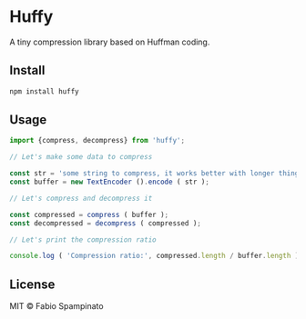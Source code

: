 # Huffy

A tiny compression library based on Huffman coding.

## Install

```sh
npm install huffy
```

## Usage

```ts
import {compress, decompress} from 'huffy';

// Let's make some data to compress

const str = 'some string to compress, it works better with longer things'.repeat ( 10 );
const buffer = new TextEncoder ().encode ( str );

// Let's compress and decompress it

const compressed = compress ( buffer );
const decompressed = decompress ( compressed );

// Let's print the compression ratio

console.log ( 'Compression ratio:', compressed.length / buffer.length );
```

## License

MIT © Fabio Spampinato
